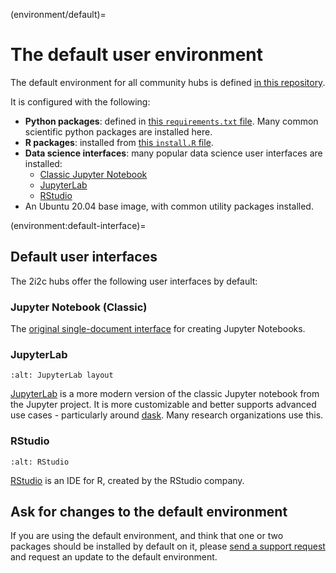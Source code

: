 (environment/default)=
# The default user environment

The default environment for all community hubs is defined [in this
repository](https://github.com/2i2c-org/2i2c-hubs-image).

It is configured with the following:

- **Python packages**: defined in [this `requirements.txt`
  file](https://github.com/2i2c-org/2i2c-hubs-image/blob/main/requirements.txt). Many common scientific python packages are installed here.
- **R packages**: installed from [this `install.R`
  file](https://github.com/2i2c-org/2i2c-hubs-image/blob/main/install.R).
- **Data science interfaces**: many popular data science user interfaces are installed:
  - [Classic Jupyter Notebook](https://github.com/jupyter/notebook/)
  - [JupyterLab](https://github.com/jupyterlab/jupyterlab/)
  - [RStudio](https://rstudio.com/)
- An Ubuntu 20.04 base image, with common utility packages installed.

(environment:default-interface)=
## Default user interfaces

The 2i2c hubs offer the following user interfaces by default:

### Jupyter Notebook (Classic)

The [original single-document interface](https://jupyter-notebook.readthedocs.io/en/latest/) for creating Jupyter Notebooks.

### JupyterLab


```{figure} ../../../images/jupyterlab.png
:alt: JupyterLab layout
```

[JupyterLab](https://github.com/jupyterlab/jupyterlab) is a more modern version of the classic Jupyter notebook from
the Jupyter project. It is more customizable and better supports advanced use cases - particularly around [dask](https://dask.org). Many
research organizations use this.

### RStudio

```{figure} ../../../images/rstudio.png
:alt: RStudio
```

[RStudio](https://rstudio.com) is an IDE for R, created by the RStudio company.

## Ask for changes to the default environment

If you are using the default environment, and think that one or two packages should be installed by default on it, please [send a support request](../../../support.md) and request an update to the default environment.

